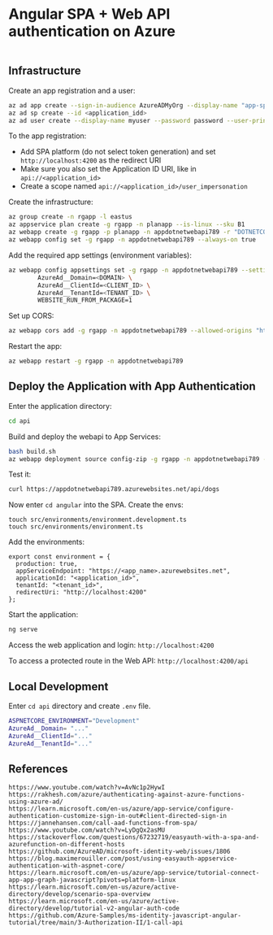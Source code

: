 # Angular SPA + Web API authentication on Azure

<img srd=".docs/diagram.png" />

## Infrastructure

Create an app registration and a user:

```sh
az ad app create --sign-in-audience AzureADMyOrg --display-name "app-spa-webapi"
az ad sp create --id <application_idd>
az ad user create --display-name myuser --password password --user-principal-name myuser@contoso.com
```

To the app registration:
- Add SPA platform (do not select token generation) and set `http://localhost:4200` as the redirect URI 
- Make sure you also set the Application ID URI, like in `api://<application_id>`
- Create a scope named `api://<application_id>/user_impersonation`

Create the infrastructure:

```sh
az group create -n rgapp -l eastus
az appservice plan create -g rgapp -n planapp --is-linux --sku B1
az webapp create -g rgapp -p planapp -n appdotnetwebapi789 -r "DOTNETCORE:7.0" --https-only
az webapp config set -g rgapp -n appdotnetwebapi789 --always-on true
```

Add the required app settings (environment variables):

```sh
az webapp config appsettings set -g rgapp -n appdotnetwebapi789 --settings \
        AzureAd__Domain=<DOMAIN> \
		AzureAd__ClientId=<CLIENT_ID> \
		AzureAd__TenantId=<TENANT_ID> \
        WEBSITE_RUN_FROM_PACKAGE=1
```

Set up CORS:

```sh
az webapp cors add -g rgapp -n appdotnetwebapi789 --allowed-origins "http://localhost:4200"
```

Restart the app:

```sh
az webapp restart -g rgapp -n appdotnetwebapi789
```

## Deploy the Application with App Authentication

Enter the application directory:

```sh
cd api
```

Build and deploy the webapi to App Services:

```sh
bash build.sh
az webapp deployment source config-zip -g rgapp -n appdotnetwebapi789 --src ./bin/api.zip
```

Test it:

```sh
curl https://appdotnetwebapi789.azurewebsites.net/api/dogs
```

Now enter `cd angular` into the SPA. Create the envs:

```
touch src/environments/environment.development.ts
touch src/environments/environment.ts
```

Add the environments:

```
export const environment = {
  production: true,
  appServiceEndpoint: "https://<app_name>.azurewebsites.net",
  applicationId: "<application_id>",
  tenantId: "<tenant_id>",
  redirectUri: "http://localhost:4200"
};
```

Start the application:

```sh
ng serve
```

Access the web application and login: `http://localhost:4200`

To access a protected route in the Web API: `http://localhost:4200/api`

## Local Development

Enter `cd api` directory and create `.env` file.

```sh
ASPNETCORE_ENVIRONMENT="Development"
AzureAd__Domain= "..."
AzureAd__ClientId="..."
AzureAd__TenantId="..."
```

## References

```
https://www.youtube.com/watch?v=AvNc1p2HywI
https://rakhesh.com/azure/authenticating-against-azure-functions-using-azure-ad/
https://learn.microsoft.com/en-us/azure/app-service/configure-authentication-customize-sign-in-out#client-directed-sign-in
https://jannehansen.com/call-aad-functions-from-spa/
https://www.youtube.com/watch?v=LyDgQx2asMU
https://stackoverflow.com/questions/67232719/easyauth-with-a-spa-and-azurefunction-on-different-hosts
https://github.com/AzureAD/microsoft-identity-web/issues/1806
https://blog.maximerouiller.com/post/using-easyauth-appservice-authentication-with-aspnet-core/
https://learn.microsoft.com/en-us/azure/app-service/tutorial-connect-app-app-graph-javascript?pivots=platform-linux
https://learn.microsoft.com/en-us/azure/active-directory/develop/scenario-spa-overview
https://learn.microsoft.com/en-us/azure/active-directory/develop/tutorial-v2-angular-auth-code
https://github.com/Azure-Samples/ms-identity-javascript-angular-tutorial/tree/main/3-Authorization-II/1-call-api
```
